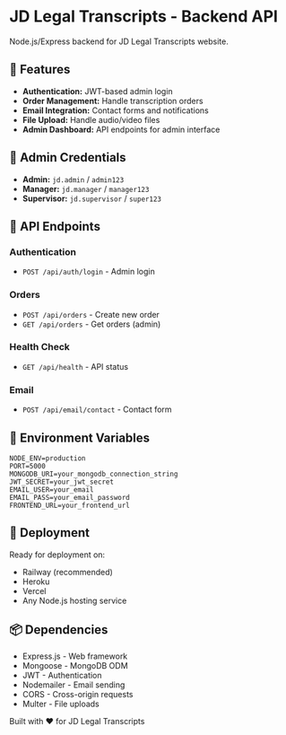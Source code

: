 # JD Legal Transcripts - Backend API

Node.js/Express backend for JD Legal Transcripts website.

## 🚀 Features

- **Authentication:** JWT-based admin login
- **Order Management:** Handle transcription orders
- **Email Integration:** Contact forms and notifications
- **File Upload:** Handle audio/video files
- **Admin Dashboard:** API endpoints for admin interface

## 🔐 Admin Credentials

- **Admin:** `jd.admin` / `admin123`
- **Manager:** `jd.manager` / `manager123`
- **Supervisor:** `jd.supervisor` / `super123`

## 📡 API Endpoints

### Authentication
- `POST /api/auth/login` - Admin login

### Orders
- `POST /api/orders` - Create new order
- `GET /api/orders` - Get orders (admin)

### Health Check
- `GET /api/health` - API status

### Email
- `POST /api/email/contact` - Contact form

## 🔧 Environment Variables

```env
NODE_ENV=production
PORT=5000
MONGODB_URI=your_mongodb_connection_string
JWT_SECRET=your_jwt_secret
EMAIL_USER=your_email
EMAIL_PASS=your_email_password
FRONTEND_URL=your_frontend_url
```

## 🚀 Deployment

Ready for deployment on:
- Railway (recommended)
- Heroku
- Vercel
- Any Node.js hosting service

## 📦 Dependencies

- Express.js - Web framework
- Mongoose - MongoDB ODM
- JWT - Authentication
- Nodemailer - Email sending
- CORS - Cross-origin requests
- Multer - File uploads

Built with ❤️ for JD Legal Transcripts